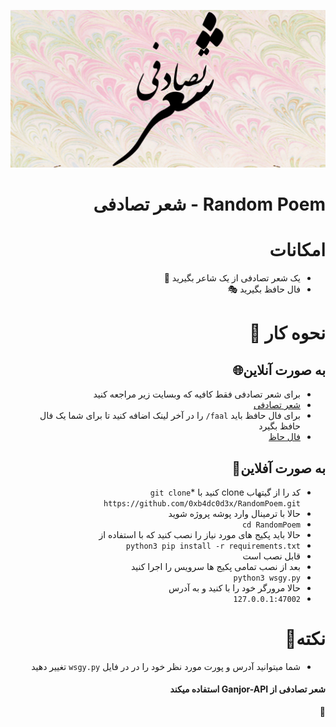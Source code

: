 <div dir="rtl">


![شعر تصادفی](ss/sh.png "شعر تصادفی")

# Random Poem - شعر تصادفی

# امکانات 
*  یک شعر تصادفی از یک شاعر بگیرید 🥏
* فال حافظ بگیرید 🎭

# نحوه کار 🔧
## به صورت آنلاین🌐
* برای شعر تصادفی فقط کافیه که وبسایت زیر مراجعه کنید
* [شعر تصادفی](https://random-poem.iran.liara.run/)
* برای فال حافظ باید `faal/` را در آخر لینک اضافه کنید تا برای شما یک فال حافظ بگیرد
* [فال حاظ](https://random-poem.iran.liara.run/faal)
## به صورت آفلاین🔮
* کد را از گیتهاب clone کنید با
*`git clone https://github.com/0xb4dc0d3x/RandomPoem.git`
* حالا با ترمینال وارد پوشه پروژه شوید
* `cd RandomPoem`
* حالا باید پکیج های مورد نیاز را نصب کنید که با استفاده از
* `python3 pip install -r requirements.txt`
* قابل نصب است
* بعد از نصب تمامی پکیج ها سرویس را اجرا کنید
* `python3 wsgy.py`
* حالا مرورگر خود را با کنید و به آدرس
* `127.0.0.1:47002`

# نکته🛑
* شما میتوانید آدرس و پورت مورد نظر خود را در در فایل `wsgy.py` تغییر دهید


#### شعر تصادفی از Ganjor-API استفاده میکند

🌟
</div>
